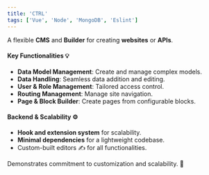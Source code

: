 ```yaml
---
title: 'CTRL'
tags: ['Vue', 'Node', 'MongoDB', 'Eslint']
---
```


A flexible **CMS** and **Builder** for creating **websites** or **APIs**.

#### Key Functionalities 💡
- **Data Model Management**: Create and manage complex models.
- **Data Handling**: Seamless data addition and editing.
- **User & Role Management**: Tailored access control.
- **Routing Management**: Manage site navigation.
- **Page & Block Builder**: Create pages from configurable blocks.

#### Backend & Scalability ⚙️
- **Hook and extension system** for scalability.
- **Minimal dependencies** for a lightweight codebase.
- Custom-built editors ✍️ for all functionalities.

Demonstrates commitment to customization and scalability. 🚀
